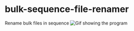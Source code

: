 # bulk-sequence-file-renamer
Rename bulk files in sequence
![Gif showing the program](https://i.imgur.com/b1K2JYb.gif)
